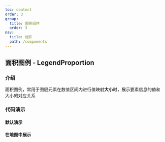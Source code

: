```yaml
---
toc: content
order: 3
group:
  title: 图例组件
  order: 3
nav:
  title: 组件
  path: /components
---
```


## 面积图例 - LegendProportion

### 介绍

面积图例，常用于图层元素在数值区间内进行值映射**大小**时，展示要素信息的值和大小的对应关系

### 代码演示

#### 默认演示

<code src="./demos/default.tsx" defaultShowCode></code>

#### 在地图中展示

<code src="./demos/map-default.tsx" compact defaultShowCode></code>

<API></API>
